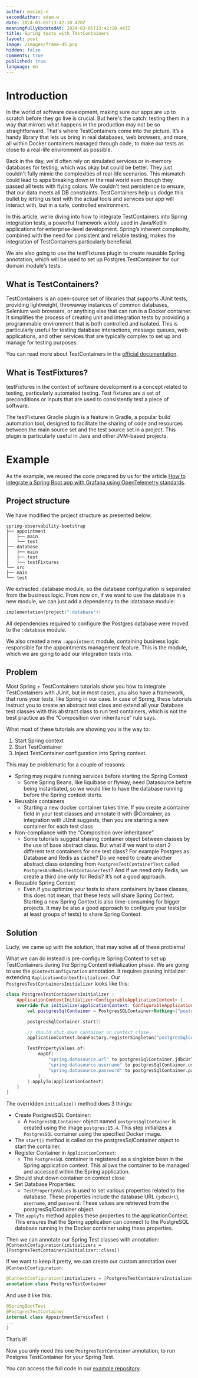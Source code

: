 ```yaml
---
author: maciej-n
secondAuthor: adam-w
date: 2024-03-05T13:42:10.428Z
meaningfullyUpdatedAt: 2024-03-05T13:42:10.443Z
title: Spring tests with TestContainers
layout: post
image: /images/frame-45.png
hidden: false
comments: true
published: true
language: en
---
```

# Introduction

In the world of software development, making sure our apps are up to scratch before they go live is crucial. But here's the catch: testing them in a way that mirrors what happens in the production may not be so straightforward. That's where TestContainers come into the picture. It’s a handy library that lets us bring in real databases, web browsers, and more, all within Docker containers managed through code, to make our tests as close to a real-life environment as possible.

Back in the day, we'd often rely on simulated services or in-memory databases for testing, which was okay but could be better. They just couldn't fully mimic the complexities of real-life scenarios. This mismatch could lead to apps breaking down in the real world even though they passed all tests with flying colors. We couldn't test persistence to ensure, that our data meets all DB constraints. TestContainers help us dodge this bullet by letting us test with the actual tools and services our app will interact with, but in a safe, controlled environment.

In this article, we’re diving into how to integrate TestContainers into Spring integration tests, a powerful framework widely used in Java/Kotlin applications for enterprise-level development. Spring’s inherent complexity, combined with the need for consistent and reliable testing, makes the integration of TestContainers particularly beneficial.

We are also going to use the testFixtures plugin to create reusable Spring annotation, which will be used to set up Postgres TestContainer for our domain module’s tests.

## What is TestContainers?

TestContainers is an open-source set of libraries that supports JUnit tests, providing lightweight, throwaway instances of common databases, Selenium web browsers, or anything else that can run in a Docker container. It simplifies the process of creating unit and integration tests by providing a programmable environment that is both controlled and isolated. This is particularly useful for testing database interactions, message queues, web applications, and other services that are typically complex to set up and manage for testing purposes.

You can read more about TestContainers in the [official documentation](https://testcontainers.com).


## What is TestFixtures?

testFixtures in the context of software development is a concept related to testing, particularly automated testing. Test fixtures are a set of preconditions or inputs that are used to consistently test a piece of software.


The testFixtures Gradle plugin is a feature in Gradle, a popular build automation tool, designed to facilitate the sharing of code and resources between the main source set and the test source set in a project. This plugin is particularly useful in Java and other JVM-based projects.

# Example

As the example, we reused the code prepared by us for the article [How to integrate a Spring Boot app with Grafana using OpenTelemetry standards](https://grafana.com/blog/2023/10/30/how-to-integrate-a-spring-boot-app-with-grafana-using-opentelemetry-standards).



## Project structure

We have modified the project structure as presented below:

```
spring-observability-bootstrap
├── appointment
│   ├── main
│   └── test
├── database
│   ├── main
│   ├── test
│   └── testFixtures
└── src
├── main
└── test
```

We extracted :database module, so the database configuration is separated from the business logic. From now on, if we want to use the database in a new module, we can just add a dependency to the :database module:

``` kotlin
implementation(project(":database"))
```

All dependencies required to configure the Postgres database were moved to the `:database` module.



We also created a new `:appointment` module, containing business logic responsible for the appointments management feature. This is the module, which we are going to add our integration tests into.

## Problem

Most Spring + TestContainers tutorials show you how to integrate TestContainers with JUnit, but in most cases, you also have a framework, that runs your tests, like Spring in our case. In case of Spring, these tutorials instruct you to create an abstract test class and extend all your Database test classes with this abstract class to run test containers, which is not the best practice as the “Composition over inheritance” rule says.

What most of these tutorials are showing you is the way to:

1. Start Spring context
2. Start TestContainer
3. Inject TestContainer configuration into Spring context.

This may be problematic for a couple of reasons:

* Spring may require running services before starting the Spring Context
    * Some Spring Beans, like liquibase or flyway, need Datasource before being instantiated, so we would like to have the database running before the Spring context starts.
* Reusable containers
    * Starting a new docker container takes time. If you create a container field in your test classes and annotate it with @Container, as integration with JUnit suggests, then you are starting a new container for each test class
* Non-compliance with the “Composition over inheritance”
    * Some tutorials suggest sharing container object between classes by the use of base abstract class. But what if we want to start 2 different test containers for one test class? For example Postgres as Database and Redis as cache? Do we need to create another abstract class extending from `PostgresTestContainerTest` called `PostgresAndRedisTestContainerTest`? And if we need only Redis, we create a third one only for Redis? It’s not a good approach.
* Reusable Spring Context
    * Even if you optimize your tests to share containers by base classes, this does not mean, that these tests will share Spring Context. Starting a new Spring Context is also time-consuming for bigger projects. It may be also a good approach to configure your tests(or at least groups of tests) to share Spring Context.

## Solution

Lucly, we came up with the solution, that may solve all of these problems!

What we can do instead is pre-configure Spring Context to set up TestContainers during the Spring Context initialization phase. We are going to use the `@ContextConfiguration` annotation. It requires passing initializer extending `ApplicationContextInitializer`. Our `PostgresTestContainersInitializer` looks like this:



```kotlin
class PostgresTestContainersInitializer :
    ApplicationContextInitializer<ConfigurableApplicationContext> {
    override fun initialize(applicationContext: ConfigurableApplicationContext) {
        val postgresSqlContainer = PostgresSQLContainer<Nothing>("postgres:15.4")

        postgresSqlContainer.start()

        // should shut down container on context close
        applicationContext.beanFactory.registerSingleton("postgresSqlContainer", postgresSqlContainer)

        TestPropertyValues.of(
            mapOf(
                "spring.datasource.url" to postgresSqlContainer.jdbcUrl,
                "spring.datasource.username" to postgresSqlContainer.username,
                "spring.datasource.password" to postgresSqlContainer.password,
            )
        ).applyTo(applicationContext)
    }
}
```


The overridden `initialize()` method does 3 things:

* Create PostgresSQL Container:
    * A `PostgresSQLContainer` object named `postgresSqlContainer` is created using the image `postgres:15.4`. This step initializes a `PostgresSQL` container using the specified Docker image.
* The `start()` method is called on the postgresSqlContainer object to start the container.
* Register Container in `ApplicationContext`:
    * The `PostgresSQL` container is registered as a singleton bean in the Spring application context. This allows the container to be managed and accessed within the Spring application.
* Should shut down container on context close
* Set Database Properties:
    * `TestPropertyValues` is used to set various properties related to the database. These properties include the database URL (`jdbcUrl`), `username`, and `password`. These values are retrieved from the postgresSqlContainer object.
* The `applyTo` method applies these properties to the applicationContext. This ensures that the Spring application can connect to the PostgreSQL database running in the Docker container using these properties.

Then we can annotate our Spring Test classes with annotation:
`@ContextConfiguration(initializers = [PostgresTestContainersInitializer::class])`


If we want to keep it pretty, we can create our custom annotation over `@ContextConfiguration`:

```kotlin
@ContextConfiguration(initializers = [PostgresTestContainersInitializer::class])
annotation class PostgresTestContainer
```

And use it like this:
```kotlin
@SpringBootTest
@PostgresTestContainer
internal class AppointmentServiceTest {
...
}
```


That’s it!

Now you only need this one `PostgresTestContainer` annotation, to run Postgres TestContainer for your Spring Test.



You can access the full code in our [example repository](https://gitlab.com/bright.dev/spring-observability-bootstrap).